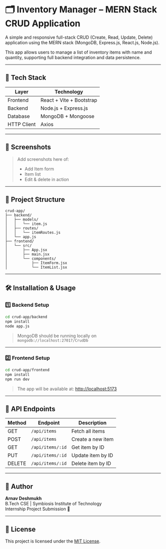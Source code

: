 # 🗂️ Inventory Manager – MERN Stack CRUD Application

A simple and responsive full-stack CRUD (Create, Read, Update, Delete) application using the MERN stack (MongoDB, Express.js, React.js, Node.js).

This app allows users to manage a list of inventory items with name and quantity, supporting full backend integration and data persistence.

---

## 🚀 Tech Stack

| Layer       | Technology            |
|-------------|------------------------|
| Frontend    | React + Vite + Bootstrap |
| Backend     | Node.js + Express.js   |
| Database    | MongoDB + Mongoose     |
| HTTP Client | Axios                  |

---

## 📸 Screenshots

> Add screenshots here of:
> - Add Item form
> - Item list
> - Edit & delete in action

---

## 📁 Project Structure

```
crud-app/
├── backend/
│   ├── models/
│   │   └── item.js
│   ├── routes/
│   │   └── itemRoutes.js
│   └── app.js
├── frontend/
│   └── src/
│       ├── App.jsx
│       ├── main.jsx
│       └── components/
│           ├── ItemForm.jsx
│           └── ItemList.jsx
```

---

## 🛠️ Installation & Usage

### 1️⃣ Backend Setup

```bash
cd crud-app/backend
npm install
node app.js
```

> MongoDB should be running locally on `mongodb://localhost:27017/CrudDb`

---

### 2️⃣ Frontend Setup

```bash
cd crud-app/frontend
npm install
npm run dev
```

> The app will be available at: [http://localhost:5173](http://localhost:5173)

---

## 🔁 API Endpoints

| Method | Endpoint              | Description          |
|--------|------------------------|----------------------|
| GET    | `/api/items`          | Fetch all items      |
| POST   | `/api/items`          | Create a new item    |
| GET    | `/api/items/:id`      | Get item by ID       |
| PUT    | `/api/items/:id`      | Update item by ID    |
| DELETE | `/api/items/:id`      | Delete item by ID    |

---

## 📄 Author

**Arnav Deshmukh**  
B.Tech CSE | Symbiosis Institute of Technology  
Internship Project Submission 💼

---

## 📝 License

This project is licensed under the [MIT License](LICENSE).
